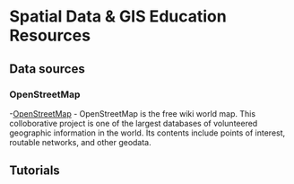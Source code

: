 # Spatial Data & GIS Education Resources

## Data sources
### OpenStreetMap
-[OpenStreetMap](https://www.openstreetmap.org/#map=8/52.154/5.295) - OpenStreetMap is the free wiki world map. This colloborative project is one of the largest databases of volunteered geographic information in the world. Its contents include points of interest, routable networks, and other geodata.

## Tutorials
